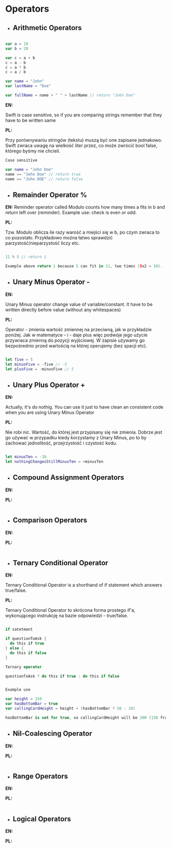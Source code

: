 # Operators

* ## Arithmetic Operators
```swift

var a = 10 
var b = 20

var c = a + b
c = a - b
c = a * b
c = a / b

var name = "John"
var lastName = "Doe"

var fullName = name + " " + lastName // return "John Doe"
```

**EN:**

Swift is case sensitive, so if you are comparing strings remember that they have to be written same

**PL:**

Przy porównywaniu stringów (tekstu) muszą być one zapisane jednakowo. Swift zwraca uwagę na wielkość liter przez, co może zwrócić bool false, którego byśmy nie chcieli.

```swift
Case sensitive 

var name = "John Doe"
name == "John Doe" // return true
name == "John DOE" // return false 
```

* ## Remainder Operator %

**EN:**
Reminder operator called Modulo counts how many times a fits in b and return left over (reminder). Example use: check is even or odd. 

**PL:**

Tzw. Modulo oblicza ile razy warość a miejści się w b, po czym zwraca to co pozostało. Przykładowo można łatwo sprawdzić parzystość/nieparzystość liczy etc. 

```swift

11 % 5 // return 1 

Example above return 1 because 5 can fit in 11, two times (5x2 = 10).

```

* ## Unary Minus Operator -

**EN:**

Unary Minus operator change value of variable/constant. It have to be written directly before value (without any whitespaces)

**PL:**

Operator - zmienia wartość zmiennej na przeciwną, jak w przykładzie poniżej. Jak w matematyce - i - daje plus więc podwóje jego użycie przywraca zmienną do pozycji wyjściowej. W zapisie używamy go bezpośrednio przed wartością na której operujemy (bez spacji etc). 

```swift

let five = 5
let minusFive = -five // -5 
let plusFive = -minusFive // 5

```

* ## Unary Plus Operator +

**EN:**

Actually, it's do nothig. You can use it just to have clean an consistent code when you are using Unary Minus Operator

**PL:**

Nie robi nic. Wartość, do której jest przypisany się nie zmienia. Dobrze jest go używać w przypadku kiedy korzystamy z Unary Minus, po to by zachować jednolitość, przejrzystość i czystość kodu. 

```swift

let minusTen = -10
let nothingChangesStillMinusTen = +minusTen

```

* ## Compound Assignment Operators

**EN:**

**PL:**

```swift

```

* ## Comparison Operators

**EN:**

**PL:**

```swift

```

* ## Ternary Conditional Operator

**EN:**

Ternary Conditional Operator is a shorthand of if statement which answers true/false. 

**PL:**

Ternary Conditional Operator to skrócona forma prostego if'a, wykonującego instrukcję na bazie odpowiedzi - true/false. 

```swift

if satetment 

if questionToAsk {
  do this if true
} else {
  do this if false
}

Ternary operator

questionToAsk ? do this if true : do this if false 


Example use 

var height = 150
var hasBottomBar = true
var callingCardHeight = height + (hasBottomBar ? 50 : 10)

hasBottomBar is set for true, so callingCardHeight will be 200 (150 from height variable and 50 from ternary operator)

```

* ## Nil-Coalescing Operator

**EN:**

**PL:**

```swift

```

* ## Range Operators

**EN:**

**PL:**

```swift

```

* ## Logical Operators

**EN:**

**PL:**

```swift

```
